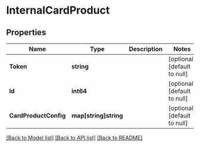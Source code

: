 # InternalCardProduct

## Properties
Name | Type | Description | Notes
------------ | ------------- | ------------- | -------------
**Token** | **string** |  | [optional] [default to null]
**Id** | **int64** |  | [optional] [default to null]
**CardProductConfig** | **map[string]string** |  | [optional] [default to null]

[[Back to Model list]](../README.md#documentation-for-models) [[Back to API list]](../README.md#documentation-for-api-endpoints) [[Back to README]](../README.md)


